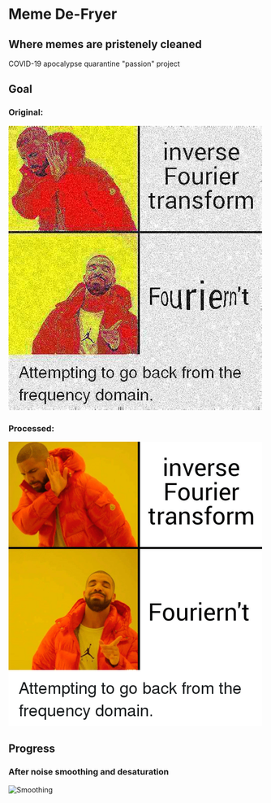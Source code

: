 # Meme De-Fryer
## Where memes are pristenely cleaned  
COVID-19 apocalypse quarantine "passion" project

## Goal
### Original:
![Deep fried meme](img/deepfried.png "Deep fried meme")
### Processed:
![Clean meme](img/unfried.png "Clean meme")
## Progress
### After noise smoothing and desaturation
![Smoothing](img/smooth.png "Smoothing")
